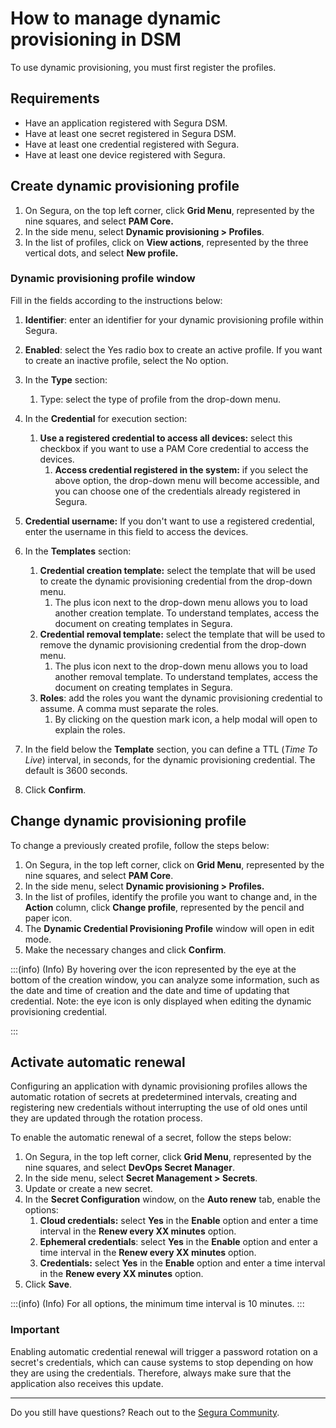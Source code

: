 # How to manage dynamic provisioning in DSM

To use dynamic provisioning, you must first register the profiles.

## Requirements

* Have an application registered with Segura DSM.
* Have at least one secret registered in Segura DSM.
* Have at least one credential registered with Segura.
* Have at least one device registered with Segura.

## Create dynamic provisioning profile

1. On Segura, on the top left corner, click **Grid Menu**, represented by the nine squares, and select **PAM Core.**
2. In the side menu, select **Dynamic provisioning > Profiles**.
3. In the list of profiles, click on **View actions**, represented by the three vertical dots, and select **New profile.**

### Dynamic provisioning profile window

Fill in the fields according to the instructions below:

1. **Identifier**: enter an identifier for your dynamic provisioning profile within Segura.
2. **Enabled**: select the Yes radio box to create an active profile. If you want to create an inactive profile, select the No option.
3. In the **Type** section:

   1. Type: select the type of profile from the drop-down menu.
4. In the **Credential** for execution section:

   1. **Use a registered credential to access all devices:** select this checkbox if you want to use a PAM Core credential to access the devices.
      1. **Access credential registered in the system:** if you select the above option, the drop-down menu will become accessible, and you can choose one of the credentials already registered in Segura.
5. **Credential username:** If you don't want to use a registered credential, enter the username in this field to access the devices.
6. In the **Templates** section:

   1. **Credential creation template:** select the template that will be used to create the dynamic provisioning credential from the drop-down menu.
      1. The plus icon next to the drop-down menu allows you to load another creation template. To understand templates, access the document on creating templates in Segura.
   2. **Credential removal template:** select the template that will be used to remove the dynamic provisioning credential from the drop-down menu.
      1. The plus icon next to the drop-down menu allows you to load another removal template. To understand templates, access the document on creating templates in Segura.
   3. **Roles**: add the roles you want the dynamic provisioning credential to assume. A comma must separate the roles.
      1. By clicking on the question mark icon, a help modal will open to explain the roles.
7. In the field below the **Template** section, you can define a TTL (*Time To Live*) interval, in seconds, for the dynamic provisioning credential. The default is 3600 seconds.
8. Click **Confirm**.

## Change dynamic provisioning profile

To change a previously created profile, follow the steps below:

1. On Segura, in the top left corner, click on **Grid Menu**, represented by the nine squares, and select **PAM Core**.
2. In the side menu, select **Dynamic provisioning > Profiles.**
3. In the list of profiles, identify the profile you want to change and, in the **Action** column, click **Change profile**, represented by the pencil and paper icon.
4. The **Dynamic Credential Provisioning Profile** window will open in edit mode.
5. Make the necessary changes and click **Confirm**.

:::(info) (Info)
By hovering over the icon represented by the eye at the bottom of the creation window, you can analyze some information, such as the date and time of creation and the date and time of updating that credential. Note: the eye icon is only displayed when editing the dynamic provisioning credential.

:::

## Activate automatic renewal

Configuring an application with dynamic provisioning profiles allows the automatic rotation of secrets at predetermined intervals, creating and registering new credentials without interrupting the use of old ones until they are updated through the rotation process.

To enable the automatic renewal of a secret, follow the steps below:

1. On Segura, in the top left corner, click **Grid Menu**, represented by the nine squares, and select **DevOps Secret Manager**.
2. In the side menu, select **Secret Management > Secrets**.
3. Update or create a new secret.
4. In the **Secret Configuration** window, on the **Auto renew** tab, enable the options:
   1. **Cloud credentials:** select **Yes** in the **Enable** option and enter a time interval in the **Renew every XX minutes** option.
   2. **Ephemeral credentials**: select **Yes** in the **Enable** option and enter a time interval in the **Renew every XX minutes** option.
   3. **Credentials:** select **Yes** in the **Enable** option and enter a time interval in the **Renew every XX minutes** option.
5. Click **Save**.

:::(info) (Info)
For all options, the minimum time interval is 10 minutes.
:::

### Important

Enabling automatic credential renewal will trigger a password rotation on a secret's credentials, which can cause systems to stop depending on how they are using the credentials. Therefore, always make sure that the application also receives this update.

---

Do you still have questions? Reach out to the [Segura Community](https://community.Segura.io/).